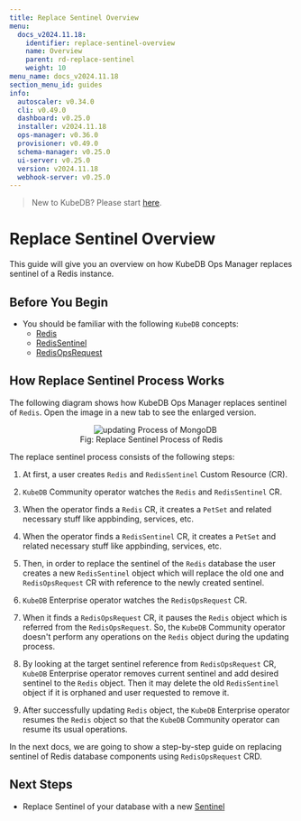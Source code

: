 ```yaml
---
title: Replace Sentinel Overview
menu:
  docs_v2024.11.18:
    identifier: replace-sentinel-overview
    name: Overview
    parent: rd-replace-sentinel
    weight: 10
menu_name: docs_v2024.11.18
section_menu_id: guides
info:
  autoscaler: v0.34.0
  cli: v0.49.0
  dashboard: v0.25.0
  installer: v2024.11.18
  ops-manager: v0.36.0
  provisioner: v0.49.0
  schema-manager: v0.25.0
  ui-server: v0.25.0
  version: v2024.11.18
  webhook-server: v0.25.0
---
```


> New to KubeDB? Please start [here](/docs/v2024.11.18/README).

# Replace Sentinel Overview

This guide will give you an overview on how KubeDB Ops Manager replaces sentinel of a Redis instance.

## Before You Begin

- You should be familiar with the following `KubeDB` concepts:
  - [Redis](/docs/v2024.11.18/guides/redis/concepts/redis)
  - [RedisSentinel](/docs/v2024.11.18/guides/redis/concepts/redissentinel)
  - [RedisOpsRequest](/docs/v2024.11.18/guides/redis/concepts/redisopsrequest)

## How Replace Sentinel Process Works

The following diagram shows how KubeDB Ops Manager replaces sentinel of `Redis`. Open the image in a new tab to see the enlarged version.

<figure align="center">
  <img alt="updating Process of MongoDB" src="/docs/v2024.11.18/images/day-2-operation/redis/replace-sentinel.svg">
<figcaption align="center">Fig: Replace Sentinel Process of Redis</figcaption>
</figure>

The replace sentinel process consists of the following steps:

1. At first, a user creates `Redis` and `RedisSentinel` Custom Resource (CR).

2. `KubeDB` Community operator watches the `Redis` and `RedisSentinel` CR.

3. When the operator finds a `Redis` CR, it creates a `PetSet` and related necessary stuff like appbinding, services, etc.

4. When the operator finds a `RedisSentinel` CR, it creates a `PetSet` and related necessary stuff like appbinding, services, etc.

5. Then, in order to replace the sentinel of the `Redis` database the user creates a new `RedisSentinel` object which will replace the old one and `RedisOpsRequest` CR with reference to the newly created sentinel.

6. `KubeDB` Enterprise operator watches the `RedisOpsRequest` CR.

7. When it finds a `RedisOpsRequest` CR, it pauses the `Redis` object which is referred from the `RedisOpsRequest`. So, the `KubeDB` Community operator doesn't perform any operations on the `Redis` object during the updating process.  

8. By looking at the target sentinel reference from `RedisOpsRequest` CR, `KubeDB` Enterprise operator removes current sentinel and add desired sentinel to the `Redis` object. Then it may delete the old `RedisSentinel` object if it is orphaned and user requested to remove it.

9. After successfully updating `Redis` object, the `KubeDB` Enterprise operator resumes the `Redis` object so that the `KubeDB` Community operator can resume its usual operations.

In the next docs, we are going to show a step-by-step guide on replacing sentinel of Redis database components using `RedisOpsRequest` CRD.

## Next Steps

- Replace Sentinel of your database with a new [Sentinel](/docs/v2024.11.18/guides/redis/sentinel/replacesentinel/replace-sentinel)